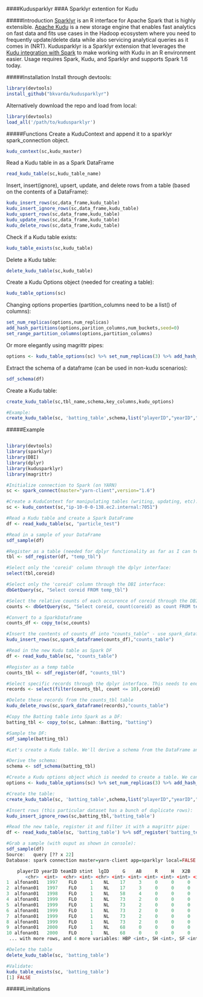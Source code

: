 ####Kudusparklyr
###A Sparklyr extention for Kudu

#####Introduction
[Sparklyr](http://spark.rstudio.com/index.html) is an R interface for Apache Spark that is highly extensible. [Apache Kudu](http://kudu.apache.org/) is a new storage engine that enables fast analytics on fast data and fits use cases in the Hadoop ecosystem where you need to frequently update/delete data while also servicing analytical queries as it comes in (NRT). Kudusparklyr is a Sparklyr extension that leverages the [Kudu integration with Spark](https://github.com/cloudera/kudu/tree/master/java/kudu-spark) to make working with Kudu in an R environment easier. Usage requires Spark, Kudu, and Sparklyr and supports Spark 1.6 today. 

#####Installation
Install through devtools:
```R
library(devtools)
install_github("bkvarda/kudusparklyr")
```
Alternatively download the repo and load from local:
```R
library(devtools)
load_all('/path/to/kudusparklyr')
```

#####Functions
Create a KuduContext and append it to a sparklyr spark_connection object. 
```R
kudu_context(sc,kudu_master)
```
Read a Kudu table in as a Spark DataFrame
```R
read_kudu_table(sc,kudu_table_name)
```
Insert, insert(ignore), upsert, update, and delete rows from a table (based on the contents of a DataFrame):
```R
kudu_insert_rows(sc,data_frame,kudu_table)
kudu_insert_ignore_rows(sc,data_frame,kudu_table)
kudu_upsert_rows(sc,data_frame,kudu_table)
kudu_update_rows(sc,data_frame,kudu_table)
kudu_delete_rows(sc,data_frame,kudu_table)
```
Check if a Kudu table exists:
```R
kudu_table_exists(sc,kudu_table)
```
Delete a Kudu table:
```R
delete_kudu_table(sc,kudu_table)
```
Create a Kudu Options object (needed for creating a table):
```R
kudu_table_options(sc)
```
Changing options properties (partition_columns need to be a list() of columns):
```R
set_num_replicas(options,num_replicas)
add_hash_partitions(options,parition_columns,num_buckets,seed=0)
set_range_partition_columns(options,partition_columns)
```
Or more elegantly using magrittr pipes:
```R
options <- kudu_table_options(sc) %>% set_num_replicas(3) %>% add_hash_partitions(list("playerID"),16)
```
Extract the schema of a dataframe (can be used in non-kudu scenarios):
```R
sdf_schema(df)
```
Create a Kudu table:
```R
create_kudu_table(sc,tbl_name,schema,key_columns,kudu_options)

#Example:
create_kudu_table(sc, 'batting_table',schema,list("playerID","yearID","teamID"),options)
```


#####Example
```R

library(devtools)
library(sparklyr)
library(DBI)
library(dplyr)
library(kudusparklyr)
library(magrittr)

#Initialize connection to Spark (on YARN)
sc <- spark_connect(master="yarn-client",version="1.6")

#Create a KuduContext for manipulating tables (writing, updating, etc). Appends reference to KuduContext and Kudu Master to your Spark connection object
sc <- kudu_context(sc,"ip-10-0-0-138.ec2.internal:7051")

#Read a Kudu table and create a Spark DataFrame
df <- read_kudu_table(sc, "particle_test")

#Read in a sample of your DataFrame
sdf_sample(df)

#Register as a table (needed for dplyr functionality as far as I can tell)
tbl <- sdf_register(df, "temp_tbl")

#Select only the 'coreid' column through the dplyr interface:
select(tbl,coreid)

#Select only the 'coreid' column through the DBI interface:
dbGetQuery(sc, "Select coreid FROM temp_tbl")

#Select the relative counts of each occurence of coreid through the DBI interface:
counts <- dbGetQuery(sc, "Select coreid, count(coreid) as count FROM temp_tbl GROUP BY coreid ORDER BY count DESC")

#Convert to a SparkDataframe
counts_df <- copy_to(sc,counts)

#Insert the contents of counts_df into "counts_table" - use spark_dataframe(counts_df) to get the Java reference of counts_df:
kudu_insert_rows(sc,spark_dataframe(counts_df),"counts_table")

#Read in the new Kudu table as Spark DF
df <- read_kudu_table(sc, "counts_table")

#Register as a temp table
counts_tbl <- sdf_register(df, "counts_tbl")

#Select specific records through the dplyr interface. This needs to end up being a list of keys to be deleted
records <- select(filter(counts_tbl, count <= 10),coreid)

#Delete these records from the counts_tbl table
kudu_delete_rows(sc,spark_dataframe(records),"counts_table")

#Copy the Batting table into Spark as a DF:
batting_tbl <- copy_to(sc, Lahman::Batting, "batting")

#Sample the DF:
sdf_sample(batting_tbl)

#Let's create a Kudu table. We'll derive a schema from the DataFrame and set some required options for our table...

#Derive the schema:
schema <- sdf_schema(batting_tbl)

#Create a Kudu options object which is needed to create a table. We can use magrittr pipes to make this easier:
options <- kudu_table_options(sc) %>% set_num_replicas(3) %>% add_hash_partitions(list("playerID"),16)

#Create the table:
create_kudu_table(sc, 'batting_table',schema,list("playerID","yearID","teamID"),options)

#Insert rows (this particular dataset has a bunch of duplicate rows):
kudu_insert_ignore_rows(sc,batting_tbl,'batting_table')

#Read the new table, register it and filter it with a magrittr pipe:
df <- read_kudu_table(sc, 'batting_table') %>% sdf_register('batting_temp') %>% filter(yearID > 1990)

#Grab a sample (with ouput as shown in console):
sdf_sample(df)
Source:   query [?? x 22]
Database: spark connection master=yarn-client app=sparklyr local=FALSE

    playerID yearID teamID stint  lgID     G    AB     R     H   X2B   X3B    HR   RBI    SB    CS    BB    SO   IBB
       <chr>  <int>  <chr> <int> <chr> <int> <int> <int> <int> <int> <int> <int> <int> <int> <int> <int> <int> <int>
1  alfonan01   1997    FLO     1    NL    17     3     0     0     0     0     0     0     0     0     0     3     0
2  alfonan01   1997    FLO     1    NL    17     3     0     0     0     0     0     0     0     0     0     3     0
3  alfonan01   1998    FLO     1    NL    58     4     0     0     0     0     0     0     0     0     0     2     0
4  alfonan01   1999    FLO     1    NL    73     2     0     0     0     0     0     0     0     0     0     2     0
5  alfonan01   1999    FLO     1    NL    73     2     0     0     0     0     0     0     0     0     0     2     0
6  alfonan01   1999    FLO     1    NL    73     2     0     0     0     0     0     0     0     0     0     2     0
7  alfonan01   1999    FLO     1    NL    73     2     0     0     0     0     0     0     0     0     0     2     0
8  alfonan01   1999    FLO     1    NL    73     2     0     0     0     0     0     0     0     0     0     2     0
9  alfonan01   2000    FLO     1    NL    68     0     0     0     0     0     0     0     0     0     0     0     0
10 alfonan01   2000    FLO     1    NL    68     0     0     0     0     0     0     0     0     0     0     0     0
 ... with more rows, and 4 more variables: HBP <int>, SH <int>, SF <int>, GIDP <int>

#Delete the table 
delete_kudu_table(sc, 'batting_table')

#Validate:
kudu_table_exists(sc, 'batting_table')
[1] FALSE

```

#####Limitations

